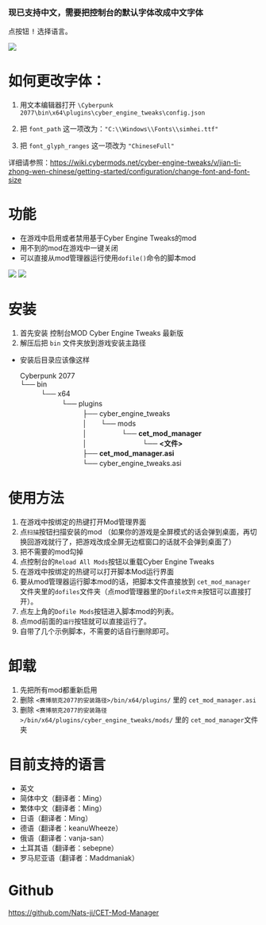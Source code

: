 ### 现已支持中文，需要把控制台的默认字体改成中文字体
点按钮 <kbd>!</kbd> 选择语言。

![](https://staticdelivery.nexusmods.com/mods/3333/images/895/895-1611766356-1945566139.png)

# 如何更改字体：
1. 用文本编辑器打开 `\Cyberpunk 2077\bin\x64\plugins\cyber_engine_tweaks\config.json`

2. 把 `font_path` 这一项改为：`"C:\\Windows\\Fonts\\simhei.ttf"`

3. 把 `font_glyph_ranges` 这一项改为 `"ChineseFull"`

详细请参照：https://wiki.cybermods.net/cyber-engine-tweaks/v/jian-ti-zhong-wen-chinese/getting-started/configuration/change-font-and-font-size

# 功能
- 在游戏中启用或者禁用基于Cyber Engine Tweaks的mod
- 用不到的mod在游戏中一键关闭
- 可以直接从mod管理器运行使用`dofile()`命令的脚本mod

![](https://mod.3dmgame.com/ueditor/php/upload/image/20210114/1610567995552748.png) ![](https://mod.3dmgame.com/ueditor/php/upload/image/20210114/1610567995298943.png)

# 安装
1. 首先安装 控制台MOD Cyber Engine Tweaks 最新版
2. 解压后把 `bin` 文件夹放到游戏安装主路径

- 安装后目录应该像这样

   Cyberpunk 2077<br>
   └── bin<br>
   　　　└── x64<br>
   　　　　　　└── plugins<br>
   　　　　　　　　　├── cyber_engine_tweaks<br>
   　　　　　　　　　│　　└── mods<br>
   　　　　　　　　　│　　　　　└── **cet_mod_manager**<br>
   　　　　　　　　　│　　　　　　　　└── **<文件>**<br>
   　　　　　　　　　├── **cet_mod_manager.asi**<br>
   　　　　　　　　　└── cyber_engine_tweaks.asi<br>


# 使用方法
1. 在游戏中按绑定的热键打开Mod管理界面
2. 点`扫描`按钮扫描安装的mod （如果你的游戏是全屏模式的话会弹到桌面，再切换回游戏就行了，把游戏改成全屏无边框窗口的话就不会弹到桌面了）
3. 把不需要的mod勾掉
4. 点控制台的`Reload All Mods`按钮以重载Cyber Engine Tweaks
5. 在游戏中按绑定的热键可以打开脚本Mod运行界面
6. 要从mod管理器运行脚本mod的话，把脚本文件直接放到 `cet_mod_manager` 文件夹里的`dofiles`文件夹（点mod管理器里的`Dofile文件夹`按钮可以直接打开）。
7. 点左上角的`Dofile Mods`按钮进入脚本mod的列表。
8. 点mod前面的`运行`按钮就可以直接运行了。
9. 自带了几个示例脚本，不需要的话自行删除即可。

# 卸载
1. 先把所有mod都重新启用
2. 删除 `<赛博朋克2077的安装路径>/bin/x64/plugins/` 里的 `cet_mod_manager.asi`
3. 删除 `<赛博朋克2077的安装路径>/bin/x64/plugins/cyber_engine_tweaks/mods/` 里的 `cet_mod_manager`文件夹

# 目前支持的语言
- 英文
- 简体中文（翻译者：Ming）
- 繁体中文（翻译者：Ming）
- 日语（翻译者：Ming）
- 德语（翻译者：keanuWheeze）
- 俄语（翻译者：vanja-san）
- 土耳其语（翻译者：sebepne）
- 罗马尼亚语（翻译者：Maddmaniak）

# Github
https://github.com/Nats-ji/CET-Mod-Manager
